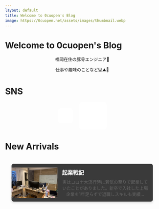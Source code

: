 ```yaml
---
layout: default
title: Welcome to 0cuopen's Blog
image: https://0cuopen.net/assets/images/thumbnail.webp
---
```


# Welcome to 0cuopen's Blog

福岡在住の豚骨エンジニア🍜

仕事や趣味のことなど💻⛰️🎣

# SNS

<div class="sns-links">
    <a href="https://x.com/0cuopen" target="_blank" class="sns-link twitter">
        <img src="assets/images/x-logo-white.png" class="sns-logo">
    </a>
    <a href="https://www.wantedly.com/id/hiraku_endo" target="_blank" class="sns-link wantedly">
        <img src="assets/images/wantedly_logo_white.png" class="sns-logo">
    </a>
</div>

# New Arrivals

<div class="blog-container">
    <a href="my_startup_failure_story" class="blog-horizontal-card">
        <img src="assets/images/nagano_office.jpg" alt="Blog Thumbnail" class="blog-thumbnail">
        <div class="blog-content">
            <h3 class="blog-title">起業戦記</h3>
            <p class="blog-description">実はコロナ大流行時に若気の至りで起業していたことがありました。新卒で入社した上場企業を1年足らずで退職しスキルも実績…</p>
        </div>
    </a>
</div>

<style>
p {
    text-align: center;
}

.blog-container {
    display: flex;
    justify-content: center;
    align-items: center;
    padding: 20px;
}

.blog-horizontal-card {
    display: flex;
    align-items: center;
    text-decoration: none;
    background-color: #3a3a3a;
    border: 1px solid #ddd;
    border-radius: 8px;
    box-shadow: 0 4px 6px rgba(0, 0, 0, 0.1);
    overflow: hidden;
    transition: transform 0.3s, box-shadow 0.3s;
    max-width: 600px;
    width: 100%;
}

.blog-horizontal-card:hover {
    transform: translateY(-3px);
    box-shadow: 0 6px 12px rgba(0, 0, 0, 0.2);
}

.blog-thumbnail {
    width: 150px;
    height: 100px;
    object-fit: cover;
    flex-shrink: 0;
}

.blog-content {
    padding: 15px;
    flex: 1;
}

.blog-title {
    margin: 0 0 8px;
    font-size: 18px;
    color: #fff;
}

.blog-description {
    margin: 0;
    font-size: 14px;
    color: #666;
}

.sns-links {
    display: flex;
    justify-content: center;
    align-items: center;
    gap: 20px;
}

.sns-link {
    width: 50px;
    height: 50px;
    display: flex;
    justify-content: center;
    align-items: center;
    background-color: #fff;
    border-radius: 10px;
    transition: background-color 0.3s ease-in-out;
    overflow: hidden;
}

.sns-logo {
    max-width: 100%;
    max-height: 100%;
    object-fit: contain;
    transition: opacity 0.3s ease-in-out;
}

.sns-link.twitter:hover {
    background-color: #000;
}

.sns-link.twitter:hover .sns-logo {
    content: url("assets/images/x-logo-black.png");
}

.sns-link.wantedly:hover .sns-logo {
    content: url("assets/images/wantedly_logo_black.png");
}

.sns-link.wantedly {
    width: 90px;
    height: 90px;
}
</style>
